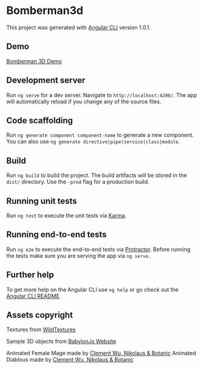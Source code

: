 # Bomberman3d

This project was generated with [Angular CLI](https://github.com/angular/angular-cli) version 1.0.1.

## Demo
[Bomberman 3D Demo](https://adisoftbn.github.io/Bomberman3D/)

## Development server

Run `ng serve` for a dev server. Navigate to `http://localhost:4200/`. The app will automatically reload if you change any of the source files.

## Code scaffolding

Run `ng generate component component-name` to generate a new component. You can also use `ng generate directive|pipe|service|class|module`.

## Build

Run `ng build` to build the project. The build artifacts will be stored in the `dist/` directory. Use the `-prod` flag for a production build.

## Running unit tests

Run `ng test` to execute the unit tests via [Karma](https://karma-runner.github.io).

## Running end-to-end tests

Run `ng e2e` to execute the end-to-end tests via [Protractor](http://www.protractortest.org/).
Before running the tests make sure you are serving the app via `ng serve`.

## Further help

To get more help on the Angular CLI use `ng help` or go check out the [Angular CLI README](https://github.com/angular/angular-cli/blob/master/README.md).


## Assets copyright
Textures from [WildTextures](http://www.wildtextures.com)

Sample 3D objects from [BabylonJs Website](http://babylonjs.com)



Animated Female Mage made by [Clement Wu, Nikolaus & Botanic](https://opengameart.org/content/animated-female-mage)
Animated Diablous made by [Clement Wu, Nikolaus & Botanic](https://opengameart.org/content/animated-diablous)